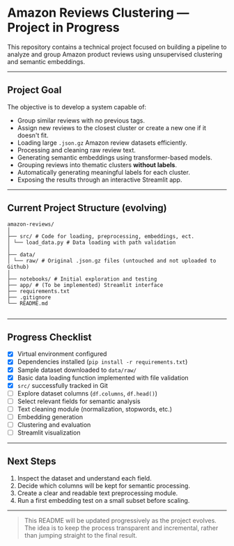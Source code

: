 # Amazon Reviews Clustering — Project in Progress

This repository contains a technical project focused on building a pipeline to analyze and group Amazon product reviews using unsupervised clustering and semantic embeddings.

---

## Project Goal

The objective is to develop a system capable of:

- Group similar reviews with no previous tags.
- Assign new reviews to the closest cluster or create a new one if it doesn't fit.
- Loading large `.json.gz` Amazon review datasets efficiently.
- Processing and cleaning raw review text.
- Generating semantic embeddings using transformer-based models.
- Grouping reviews into thematic clusters **without labels**.
- Automatically generating meaningful labels for each cluster.
- Exposing the results through an interactive Streamlit app.
  

---

## Current Project Structure (evolving)

```
amazon-reviews/
│
├── src/ # Code for loading, preprocessing, embeddings, ect.
│ └── load_data.py # Data loading with path validation
│
├── data/
│ └── raw/ # Original .json.gz files (untouched and not uploaded to Github)
│
├── notebooks/ # Initial exploration and testing
├── app/ # (To be implemented) Streamlit interface
├── requirements.txt
├── .gitignore
└── README.md


```
---

## Progress Checklist

- [x] Virtual environment configured
- [x] Dependencies installed (`pip install -r requirements.txt`)
- [x] Sample dataset downloaded to `data/raw/`
- [x] Basic data loading function implemented with file validation
- [x] `src/` successfully tracked in Git
- [ ] Explore dataset columns (`df.columns`, `df.head()`)
- [ ] Select relevant fields for semantic analysis
- [ ] Text cleaning module (normalization, stopwords, etc.)
- [ ] Embedding generation
- [ ] Clustering and evaluation
- [ ] Streamlit visualization

---

## Next Steps

1. Inspect the dataset and understand each field.
2. Decide which columns will be kept for semantic processing.
3. Create a clear and readable text preprocessing module.
4. Run a first embedding test on a small subset before scaling.

---

> This README will be updated progressively as the project evolves. The idea is to keep the process transparent and incremental, rather than jumping straight to the final result.
